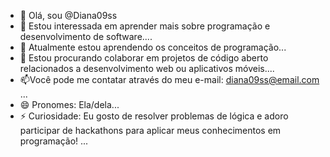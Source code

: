 - 👋 Olá, sou @Diana09ss
- 👀 Estou interessada em aprender mais sobre programação e desenvolvimento de software....
- 🌱 Atualmente estou aprendendo os conceitos de programação...
- 💞️ Estou procurando colaborar em projetos de código aberto relacionados a desenvolvimento web ou aplicativos móveis....
- 📫Você pode me contatar através do meu e-mail: diana09ss@email.com  ...
- 😄 Pronomes: Ela/dela...
- ⚡ Curiosidade: Eu gosto de resolver problemas de lógica e adoro participar de hackathons para aplicar meus conhecimentos em programação! ...

<!---
Diana09ss/Diana09ss is a ✨ special ✨ repository because its `README.md` (this file) appears on your GitHub profile.
You can click the Preview link to take a look at your changes.
--->
